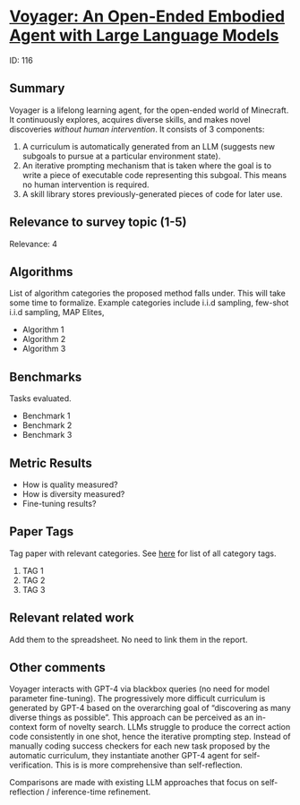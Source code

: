 # [Voyager: An Open-Ended Embodied Agent with Large Language Models](https://arxiv.org/abs/2305.16291)

ID: 116

## Summary

Voyager is a lifelong learning agent, for the open-ended world of Minecraft. 
It continuously explores, acquires diverse skills, and makes novel discoveries *without human intervention*. 
It consists of 3 components: 
1. A curriculum is automatically generated from an LLM (suggests new subgoals to pursue at a particular environment state). 
2. An iterative prompting mechanism that is taken where the goal is to write a piece of executable code representing this subgoal. This means no human intervention is required. 
3. A skill library stores previously-generated pieces of code for later use. 

## Relevance to survey topic (1-5)

Relevance: 4

## Algorithms

List of algorithm categories the proposed method falls under. This will take some time to formalize. Example categories include i.i.d sampling, few-shot i.i.d sampling, MAP Elites, 

- Algorithm 1
- Algorithm 2
- Algorithm 3

## Benchmarks

Tasks evaluated.

- Benchmark 1
- Benchmark 2
- Benchmark 3

## Metric Results

- How is quality measured?
- How is diversity measured?
- Fine-tuning results?

## Paper Tags

Tag paper with relevant categories. See [here](https://github.com/Dahoas/QDSyntheticData/blob/main/papers/categories.json) for list of all category tags.

1. TAG 1
2. TAG 2
3. TAG 3

## Relevant related work

Add them to the spreadsheet. No need to link them in the report.

## Other comments

Voyager interacts with GPT-4 via blackbox queries (no need for model parameter fine-tuning). 
The progressively more difficult curriculum is generated by GPT-4 based on the overarching goal of “discovering as many diverse things as possible”.
This approach can be perceived as an in-context form of novelty search. 
LLMs struggle to produce the correct action code consistently in one shot, hence the iterative prompting step. 
Instead of manually coding success checkers for each new task proposed by the automatic curriculum, they instantiate another GPT-4 agent for self-verification. 
This is is more comprehensive than self-reflection. 

Comparisons are made with existing LLM approaches that focus on self-reflection / inference-time refinement. 

